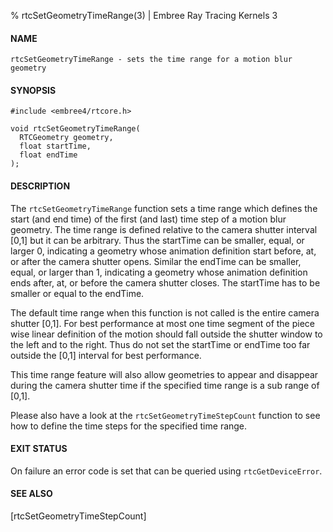 % rtcSetGeometryTimeRange(3) | Embree Ray Tracing Kernels 3

#### NAME

    rtcSetGeometryTimeRange - sets the time range for a motion blur geometry

#### SYNOPSIS

    #include <embree4/rtcore.h>

    void rtcSetGeometryTimeRange(
      RTCGeometry geometry,
      float startTime,
      float endTime
    );

#### DESCRIPTION

The `rtcSetGeometryTimeRange` function sets a time range which defines
the start (and end time) of the first (and last) time step of a motion
blur geometry. The time range is defined relative to the camera
shutter interval [0,1] but it can be arbitrary. Thus the startTime can
be smaller, equal, or larger 0, indicating a geometry whose animation
definition start before, at, or after the camera shutter
opens. Similar the endTime can be smaller, equal, or larger than 1,
indicating a geometry whose animation definition ends after, at, or
before the camera shutter closes. The startTime has to be smaller or
equal to the endTime.

The default time range when this function is not called is the entire
camera shutter [0,1]. For best performance at most one time segment of
the piece wise linear definition of the motion should fall outside the
shutter window to the left and to the right. Thus do not set the
startTime or endTime too far outside the [0,1] interval for best
performance.

This time range feature will also allow geometries to appear and
disappear during the camera shutter time if the specified time range
is a sub range of [0,1].

Please also have a look at the `rtcSetGeometryTimeStepCount` function
to see how to define the time steps for the specified time range.

#### EXIT STATUS

On failure an error code is set that can be queried using
`rtcGetDeviceError`.

#### SEE ALSO

[rtcSetGeometryTimeStepCount]

